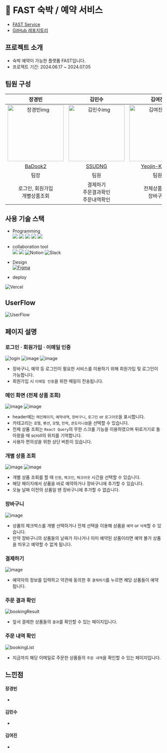 # 🏨 FAST 숙박 / 예약 서비스

- [FAST Service](https://fe-mini-project-ten.vercel.app/)
- [GitHub 레포지토리](https://github.com/kdt8-mini-project-team5/FE_miniProject)

## 프로젝트 소개
- 숙박 예약이 가능한 플랫폼 FAST입니다.
- 프로젝트 기간: 2024.06.17 ~  2024.07.05

## 팀원 구성
|**장경빈**|**김민수**|**김여진**|
:---: | :---: | :---: | 
 <img width="180" alt="장경빈img" src="https://avatars.githubusercontent.com/u/97817208?v=4"> | <img width="180"  alt="김민수img" src="https://avatars.githubusercontent.com/u/153588816?v=4"> | <img width="180" alt="김여진img" src="https://avatars.githubusercontent.com/u/79198245?s=400&v=4"> |
| [BaDook2](https://github.com/BaDook2) | [SSUDNG](https://github.com/SSUDNG) | [Yeojin-Kim12](https://github.com/Yeojin-Kim12)|
| 팀장 | 팀원 | 팀원 |
| 로그인, 회원가입<br/>개별상품조회 | 결제하기<br/>주문결과확인<br/>주문내역확인 | 전체상품조회<br/>장바구니 |

## 사용 기술 스택
- Programming<br>
<img src="https://img.shields.io/badge/next.js-000000?style=for-the-badge&logo=next.js&logoColor=white"/> <img src="https://img.shields.io/badge/typescript-3178C6?style=for-the-badge&logo=typescript&logoColor=white"/> <img src="https://img.shields.io/badge/react-61DAFB?style=for-the-badge&logo=react&logoColor=black"/> <img src="https://img.shields.io/badge/zod-3E67B1?style=for-the-badge&logo=zod&logoColor=white"/> <img src="https://img.shields.io/badge/tailwindcss-06B6D4?style=for-the-badge&logo=tailwindcss&logoColor=white"/>

- collaboration tool<br>
<img src="https://img.shields.io/badge/git-F05032?style=for-the-badge&logo=git&logoColor=white"/> <img src="https://img.shields.io/badge/github-181717?style=for-the-badge&logo=github&logoColor=white"/> <img alt="Notion" src="https://img.shields.io/badge/Notion-000000?style=for-the-badge&logo=notion&logoColor=white"/> <img alt="Slack" src="https://img.shields.io/badge/Slack-4A154B?style=for-the-badge&logo=slack&logoColor=white"/>

- Design<br>
[<img alt="Figma" src="https://img.shields.io/badge/Figma-F24E1E?style=for-the-badge&logo=figma&logoColor=white"/>](https://www.figma.com/design/Q54rP5deHWDnmndclAex5L/miniproject?t=OlUgedB6VZ6jKgV4-0)

- deploy<br>
<img alt="Vercel" src="https://img.shields.io/badge/vercel-%23000000.svg?style=for-the-badge&logo=vercel&logoColor=white"/>

## UserFlow
![UserFlow](https://github.com/Yeojin-Kim12/my-first-blog/assets/79198245/74d8cd7b-e403-4f45-ac94-5c544dd47d59)

## 페이지 설명

### 로그인 · 회원가입 · 이메일 인증
![login](https://github.com/Yeojin-Kim12/my-first-blog/assets/79198245/31af90f3-4103-4428-85bb-f276861b103e)
![image](https://github.com/Yeojin-Kim12/my-first-blog/assets/79198245/29594d88-1b0d-40be-89b4-5d375a40cbb6)
![image](https://github.com/Yeojin-Kim12/my-first-blog/assets/79198245/2717a221-e6a1-49a5-a2e0-40c8cca3bb1d)
- 장바구니, 예약 등 로그인이 필요한 서비스를 이용하기 위해 회원가입 및 로그인이 가능합니다.
- 회원가입 시 `이메일 인증`을 위한 메일이 전송됩니다.

### 메인 화면 (전체 상품 조회)
![image](https://github.com/Yeojin-Kim12/my-first-blog/assets/79198245/1c5abd4d-fcd9-452a-b454-996433128a49)
![image](https://github.com/Yeojin-Kim12/my-first-blog/assets/79198245/c445d87b-e6e5-4382-8ed4-e521807da94f)
- header에는 `메인페이지`, `예약내역`, `장바구니`, `로그인` or `로그아웃`을 표시합니다.
- 카테고리는 `호텔`, `펜션`, `모텔`, `민박`, `콘도미니엄`을 선택할 수 있습니다.
- 전체 상품 조회는 `React Query`의 무한 스크롤 기능을 이용하였으며 뒤로가기로 돌아왔을 때 scroll의 위치를 기억합니다.
- 사용자 편의성을 위한 상단 버튼이 있습니다.

### 개별 상품 조회
![image](https://github.com/Yeojin-Kim12/my-first-blog/assets/79198245/22d6a808-1d77-4e55-9852-a30d8e89d8f1)
![image](https://github.com/Yeojin-Kim12/my-first-blog/assets/79198245/8c523d69-6804-42c4-89b6-02390112d1ca)
- 개별 상품 조회를 할 때 `인원`, `체크인`, `체크아웃` 시간을 선택할 수 있습니다.
- 해당 페이지에서 상품을 바로 예약하거나 장바구니에 추가할 수 있습니다.
- 오늘 날짜 이전의 상품일 땐 장바구니에 추가할 수 없습니다.

### 장바구니
![image](https://github.com/Yeojin-Kim12/my-first-blog/assets/79198245/398191e0-9751-4aad-b161-787634f0a4af)
- 상품의 체크박스를 개별 선택하거나 전체 선택을 이용해 상품을 `예약` or `삭제`할 수 있습니다.
- 만약 장바구니의 상품들의 날짜가 지나거나 이미 예약된 상품이라면 예약 불가 상품을 띄우고 예약할 수 없게 됩니다.

### 결제하기
![image](https://github.com/Yeojin-Kim12/my-first-blog/assets/79198245/53f87625-8713-4364-bb19-2195fd1533c5)
- 예약자의 정보를 입력하고 약관에 동의한 후 `결제하기`를 누르면 해당 상품들이 예약 됩니다.

### 주문 결과 확인
![bookingResult]()
- 앞서 결제한 상품들의 `결과`를 확인할 수 있는 페이지입니다.

### 주문 내역 확인
![bookingList]()
- 지금까지 해당 이메일로 주문한 상품들의 `주문 내역`을 확인할 수 있는 페이지입니다.

## 느낀점
#### 장경빈
 - 

#### 김민수
- 

#### 김여진
- 